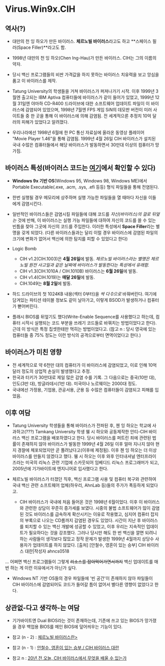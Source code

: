 # Virus.Win9x.CIH

## 역사(?)
- 대만의 천 잉 하오가 만든 바이러스. **체르노빌 바이러스**라고도 하고 **스페이스 필러(Space Filler)**라고도 함.

- 1998년 대만의 천 잉 하오(Chen Ing-Hau)가 만든 바이러스. CIH는 그의 이름의 약자.

- 당시 백신 프로그램들의 비싼 가격값을 하지 못하는 바이러스 치유력을 보고 앙심을 품고 이 바이러스를 제작.
- Tatung University의 학생들을 거쳐 바이러스가 퍼져나가기 시작. 이후 1999년 3월엔 출고되는 IBM Aptiva 컴퓨터들에 바이러스가 같이 들어가 있었고, 1999년 12월 31일엔 야마하 CD-R400 드라이브에 대한 소프트웨어 업데이트 파일이 이 바이러스에 감염되어 있었으며, 1998년 7월엔 FPS 게임 SiN의 데모판 버전이 미러 사이트들 중 한 곳을 통해 이 바이러스에 의해 감염됨. 전 세계적으론 추정치 10억 달러의 피해가 있었다고 알려졌다.
- 우리나라에선 1998년 6월에 한 PC 통신 자료실에 올라온 동영상 플레이어 "Movie Player 1.46"을 통해 감염됨. 1999년 4월 26일 CIH 바이러스가 설치된 국내 수많은 컴퓨터들에서 해당 바이러스가 발동하면서 30만대 이상의 컴퓨터가 망가짐.

## 바이러스 특성(바이러스 코드는 [여기](https://github.com/onx/CIH)에서 확인할 수 있다)
- __Windows 9x 기반 OS__(Windows 95, Windows 98, Windows ME)에서 Portable Executable(.exe, .acm, .sys, .efi 등등) 형식 파일들을 통해 전염된다.
- 한번 실행될 경우 메모리에 상주하며 실행 가능한 파일들을 열 때마다 자신을 이들에게 감염시킨다.
- 일반적인 바이러스들은 감염시킬 파일들에 대해 코드를 *자신(바이러스)의 걸로 뒤엎는* 것에 반해, 이 바이러스는 실행 가능 파일들에 대하여 자신의 코드를 쓸 수 있는 빈틈을 찾아 그곳에 자신의 코드를 주입한다. 이러한 특성에서 **Space Filler**라는 별명을 갖게 되었다. (다른 바이러스들과는 달리 이럴 경우 바이러스에 감염된 파일의 크기에 변화가 없어서 백신에 의한 탐지를 피할 수 있었다고 한다)
- Logic Bomb
    - CIH v1.2(CIH.1003)은 **4월 26일**에 발동. _체르노빌 바이러스라는 별명은 체르노빌 원전 사고일과 같은 날짜에 바이러스가 발동한다는 특성에서 유래함._
    - CIH v1.3(CIH.1010A / CIH.1010B) 바이러스는 **6월 26일**에 발동.
    - CIH v1.4(CIH.1019)는 **매달 26일**에 발동.
    - CIH.1049는 **8월 2일**에 발동.

- 하드 드라이브의 첫 1024KB 내용(섹터 0부터)을 *싹 다 0으로* 바꿔버린다. 여기에 담겨있는 파티션 테이블 정보도 같이 날아가고, 이렇게 BSOD가 발생하거나 컴퓨터가 뻗어버린다.
- 플래시 BIOS를 뒤엎기도 했다(Write-Enable Sequence를 사용했다고 하는데, 컴퓨터 시작시 실행되는 코드 부분을 쓰레기 코드들로 바꿔치는 방법이었다고 한다). 근데 이 방식은 특정 칩셋한테만 먹히는 방법이었다고. (참고 n : 당시 영국에 있는 컴퓨터들 중 75% 정도는 이런 방식의 공격으로부터 면역이었다고 한다.)

## 바이러스가 미친 영향
- 전 세계적으로 약 6천만 대의 컴퓨터가 이 바이러스에 감염되었고, 이로 인해 10억 달러 정도의 상업적 손실이 발생했다고 추정.
- 한국과 터키가 30만대로 제일 많은 감염 수를 기록. 그 다음으로는 중국(10만 대), 인도(3만 대), 방글라데시(1만 대). 미국이나 노르웨이는 2000대 정도.
- 국내에선 가정용, 기업용, 관공서용, 군용 등 수많은 컴퓨터들이 감염되고 피해를 입었음.

## 이후 여담
- Tatung University 학생들을 통해 바이러스가 전파된 후, 첸 잉 하오는 학교에 사과하고(???) Tamkang University 학생 웽 시 하오와 공동제작한 안티-CIH 바이러스 백신 프로그램을 배포하였다고 한다. 당시 바이러스를 퍼트린 죄에 관련된 법률이 존재하지 않아 바이러스가 발동한 1999년 4월 26일 이후 얼마 지나지 않아 현지 경찰에 체포되었지만 곧 풀려났다고(이후에 제정됨). 이후 첸 잉 하오는 더 이상 바이러스를 만들지 않겠다고 했다. 웽 시 하오는 이후 와후 인터내셔널 엔터프라이즈라는 미국의 리눅스 관련 기업에 스카웃되어 임베디드 리눅스 프로그래머가 되고, 2005년에 기가바이트에 엔지니어로 입사했다고 한다.
- 체르노빌 바이러스가 터졌던 직후, 백신 프로그램 사용 및 컴퓨터 복구와 관련하여 국내 백신 관련 소프트웨어 업체(하우리, AhnLab 등)들의 주가가 폭등하게 되었다고.
    
    - CIH 바이러스가 국내에 처음 들어온 것은 1998년 6월이었다. 이후 이 바이러스와 관련한 상담이 꾸준히 증가세를 보였다. 시중의 불법 소프트웨어가 많이 감염된 것도 바이러스를 급속하게 확산시키는 이유로 작용했고, 심지어 컴퓨터 잡지의 부록으로 나오는 CD롬까지 감염된 경우도 있었다. 시간이 지난 후 바이러스를 퇴치할 수 있는 백신 개발에 성공할 수 있었고, 이후 우리는 지속적인 업데이트가 필요하다는 것을 강조했다. 그러나 당시만 해도 한 번 백신을 깔면 되려니 하는 사람들이 생각보다 많았고 정작 문제가 발생한 1999년 4월까지 상당수 사용자가 업데이트를 하지 않았다. [출처] [안철수, 영혼이 있는 승부] CIH 바이러스 대란|작성자 ahncs0518

... 어쩌면 백신 프로그램들이 그렇게 ~~리소스를 잡아먹어가면서까지~~ 백신 업데이트를 매번 하는 게 이런 이유에서가 아닌가 싶다.

- Windows NT 기반 OS들의 경우 파일들에 '빈 공간'이 존재하지 않아 파일들이 CIH 바이러스에 감염되어도 코드가 들어갈 틈이 없어서 별다른 영향이 없었다고 한다.

## 상관없-다고 생각하-는 여담
- 기가바이트엔 Dual BIOS라는 것이 존재하는데, 기존에 쓰고 있는 BIOS가 망가졌을 경우 백업용 BIOS를 메인 BIOS에 덮어씌우는 기능이 있다.

- 참고 (n - 2) : [체르노빌 바이러스란>](http://www.munhwa.com/news/view.html?no=19990426647)
- 참고 (n - 1) : [안철수, 영혼이 있는 승부 / CIH 바이러스 대란](https://blog.naver.com/ahncs0518/221219712289)
- 참고 n : [20년 전 오늘, CIH 바이러스에서 무엇을 배울 수 있는가](https://nakedsecurity.sophos.com/2018/04/26/20-years-ago-today-what-we-can-learn-from-the-cih-virus/)